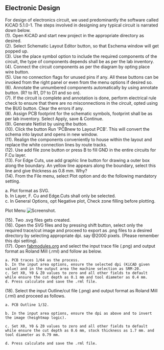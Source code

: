 ## Electronic Design
For design of electronics circuit, we used predominantly the software called KiCAD 5.1.0-1. 
The steps involved in designing any typical circuit is narrated down below.  
(1). Open KiCAD and start new project in the appropriate directory as desired.  
(2). Select Schematic Layout Editor button, so that Eschema window will get popped up.  
(3). Use the place symbol option to include the required components of the circuit, the type of components depends shall be as per the lab inventory.  
(4). Connect the circuit components as per the diagram by opting place wire button.  
(5). Use no connection flags for unused pins if any. All these buttons can be invoked from the right panel or even from the menu options if desired so.  
(6). Annotate the unnumbered components automatically by using annotate button. (R? to R1, D? to D1 and so on).  
(7). If the circuit is complete and annotation is done, perform electrical rule check to ensure that there are no misconnections in the circuit, opted using the BUG button. Clear the errors if any.  
(8). Assign PCB footprint for the schematic symbols, footprint shall be as per lab inventory. Select Apply, save & Continue.    
(9). Generate Netlist by using the button.    
(10). Click the button Run 'PCBnew to Layout PCB'. This will convert the schema into layout and opens in new window.    
(11). Realign the components conveniently to house within the layout and replace the white connection lines by route tracks.  
(12). Use add file zone button or press B to fill GND in the entire circuits for F.Cu layer.  
(13). For Edge Cuts, use add graphic line button for drawing a outer box along the boundary. An yellow line appears along the boundary, select this line and give thickness as 0.8 mm. Why?  
(14). From the File menu, select Plot option and do the following mandatory setting.

a. Plot format as SVG.  
b. In Layer, F. Cu and Edge.Cuts shall only be selected.  
c. In General Options, opt Negative plot, Check zone filling before plotting.

Plot Menu ![Screenshot](/./img/capture_plot.jpeg "Screenshot of Plot menu").

(15). Two .svg files gets created.  
(16). Open the SVG files and by pressing shift button, select only the required trace/cut image and proceed to export as .png files to a desired directory by selecting appropriate dpi. say @2000 pixels. (Please remember this dpi setting).    
(17). Open [fabmodules.org](http://fabmodules.org/ "fabmodules") and select the input trace file (.png) and output format as Roland Mill (.rml) and follow as below.  

    a. PCB traces 1/64 as the process.   
    b. In the input area options, ensure the selected dpi (KiCAD given value) and in the output area the machine selection as SRM-20.  
    c. Set X0, Y0 & Z0 values to zero and all other fields to default while ensure the cut depth as 0.1 mm and tool diameter as 0.4 mm.
    d. Press calculate and save the .rml file.  

(18). Select the input Outline/cut file (.png) and output format as Roland Mill (.rml) and proceed as follows.

    a. PCB Outline 1/32.

    b. In the input area options, ensure the dpi as above and to invert the image (heightmap logic).

    c. Set X0, Y0 & Z0 values to zero and all other fields to default while ensure the cut depth as 0.6 mm, stock thickness as 1.7 mm. and tool diameter as 0.79 mm.

    d. Press calculate and save the .rml file.

